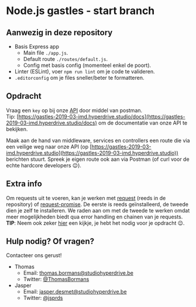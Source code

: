 # Node.js gastles - start branch #

## Aanwezig in deze repository ##

* Basis Express app
    * Main file `./app.js`.
    * Default route `./routes/default.js`.
    * Config met basis config (momenteel enkel de poort).
* Linter (ESLint), voer `npm run lint` om je code te valideren.
* `.editorconfig` om je files sneller/beter te formatteren.

## Opdracht ##

Vraag een `key` op bij onze [API](https://gastles-2019-03-imd.hyperdrive.studio) door middel van postman.  
Tip: [https://gastles-2019-03-imd.hyperdrive.studio/docs](https://gastles-2019-03-imd.hyperdrive.studio/docs) om de documentatie van onze API te bekijken.

Maak aan de hand van middleware, services en controllers een route die via een veilige weg naar onze API (op [https://gastles-2019-03-imd.hyperdrive.studio](https://gastles-2019-03-imd.hyperdrive.studio)) berichten stuurt. Spreek je eigen route ook aan via Postman (of curl voor de echte hardcore developers 😉).

## Extra info ##

Om requests uit te voeren, kan je werken met [request](https://www.npmjs.com/package/request) (reeds in de repository) of [request-promise](https://www.npmjs.com/package/request-promise). De eerste is reeds geïnstalleerd, de tweede dien je zelf te installeren. We raden aan om met de tweede te werken omdat meer mogelijkheden biedt qua error handling en chainen van je requests.  
**TIP**: Neem ook zeker [hier](https://github.com/request/request-promise#post-data-to-a-json-rest-api) een kijkje, je hebt het nodig voor je opdracht 😉.

## Hulp nodig? Of vragen? ##

Contacteer ons gerust!
* Thomas
    * Email: thomas.bormans@studiohyperdrive.be
    * Twitter: [@ThomasBormans](https://www.twitter.com/ThomasBormans)
* Jasper
    * Email: jasper.desmet@studiohyperdrive.be
    * Twitter: [@jsprds](https://www.twitter.com/jsprds)
